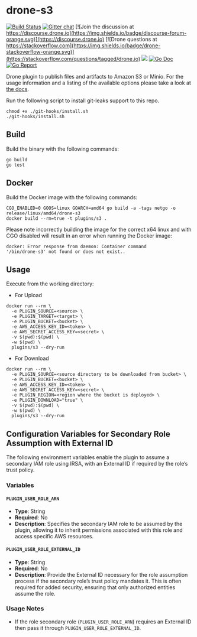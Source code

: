 # drone-s3

[![Build Status](http://cloud.drone.io/api/badges/drone-plugins/drone-s3/status.svg)](http://cloud.drone.io/drone-plugins/drone-s3)
[![Gitter chat](https://badges.gitter.im/drone/drone.png)](https://gitter.im/drone/drone)
[![Join the discussion at https://discourse.drone.io](https://img.shields.io/badge/discourse-forum-orange.svg)](https://discourse.drone.io)
[![Drone questions at https://stackoverflow.com](https://img.shields.io/badge/drone-stackoverflow-orange.svg)](https://stackoverflow.com/questions/tagged/drone.io)
[![](https://images.microbadger.com/badges/image/plugins/s3.svg)](https://microbadger.com/images/plugins/s3 "Get your own image badge on microbadger.com")
[![Go Doc](https://godoc.org/github.com/drone-plugins/drone-s3?status.svg)](http://godoc.org/github.com/drone-plugins/drone-s3)
[![Go Report](https://goreportcard.com/badge/github.com/drone-plugins/drone-s3)](https://goreportcard.com/report/github.com/drone-plugins/drone-s3)

Drone plugin to publish files and artifacts to Amazon S3 or Minio. For the
usage information and a listing of the available options please take a look at
[the docs](http://plugins.drone.io/drone-plugins/drone-s3/).

Run the following script to install git-leaks support to this repo.
```
chmod +x ./git-hooks/install.sh
./git-hooks/install.sh
```

## Build

Build the binary with the following commands:

```
go build
go test
```

## Docker

Build the Docker image with the following commands:

```
CGO_ENABLED=0 GOOS=linux GOARCH=amd64 go build -a -tags netgo -o release/linux/amd64/drone-s3
docker build --rm=true -t plugins/s3 .
```

Please note incorrectly building the image for the correct x64 linux and with
CGO disabled will result in an error when running the Docker image:

```
docker: Error response from daemon: Container command
'/bin/drone-s3' not found or does not exist..
```

## Usage

Execute from the working directory:

* For Upload
```
docker run --rm \
  -e PLUGIN_SOURCE=<source> \
  -e PLUGIN_TARGET=<target> \
  -e PLUGIN_BUCKET=<bucket> \
  -e AWS_ACCESS_KEY_ID=<token> \
  -e AWS_SECRET_ACCESS_KEY=<secret> \
  -v $(pwd):$(pwd) \
  -w $(pwd) \
  plugins/s3 --dry-run
```

* For Download
```
docker run --rm \
  -e PLUGIN_SOURCE=<source directory to be downloaded from bucket> \
  -e PLUGIN_BUCKET=<bucket> \
  -e AWS_ACCESS_KEY_ID=<token> \
  -e AWS_SECRET_ACCESS_KEY=<secret> \
  -e PLUGIN_REGION=<region where the bucket is deployed> \
  -e PLUGIN_DOWNLOAD="true" \
  -v $(pwd):$(pwd) \
  -w $(pwd) \
  plugins/s3 --dry-run
```

## Configuration Variables for Secondary Role Assumption with External ID

The following environment variables enable the plugin to assume a secondary IAM role using IRSA, with an External ID if required by the role’s trust policy.

### Variables
#### `PLUGIN_USER_ROLE_ARN`

- **Type**: String
- **Required**: No
- **Description**: Specifies the secondary IAM role to be assumed by the plugin, allowing it to inherit permissions associated with this role and access specific AWS resources.

#### `PLUGIN_USER_ROLE_EXTERNAL_ID`

- **Type**: String
- **Required**: No
- **Description**: Provide the External ID necessary for the role assumption process if the secondary role’s trust policy mandates it. This is often required for added security, ensuring that only authorized entities assume the role.

### Usage Notes

- If the role secondary role (`PLUGIN_USER_ROLE_ARN`) requires an External ID then pass it through `PLUGIN_USER_ROLE_EXTERNAL_ID`.